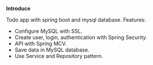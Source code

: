 **Introduce**

Todo app with spring boot and mysql database.
Features:
- Configure MySQL with SSL.
- Create user, login, authentication with Spring Security.
- API with Spring MCV.
- Save data in MySQL database.
- Use Service and Repository pattern.
